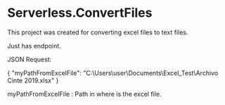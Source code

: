 # Serverless.ConvertFiles
This project was created for converting excel files to text files.

Just has endpoint.

JSON Request:

{
  "myPathFromExcelFile": "C:\\Users\\user\\Documents\\Excel_Test\\Archivo Cinte 2019.xlsx"
}

myPathFromExcelFile : Path in where is the excel file.

